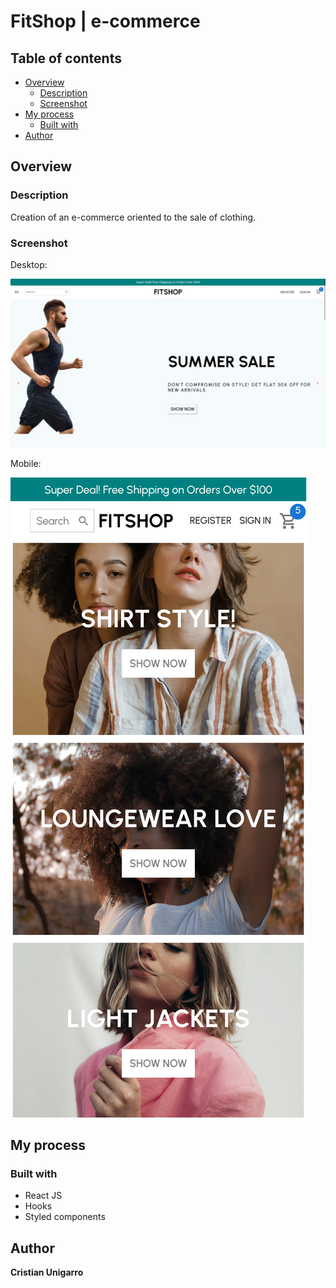 # FitShop | e-commerce

## Table of contents

- [Overview](#overview)
  - [Description](#description)
  - [Screenshot](#screenshot)
- [My process](#my-process)
  - [Built with](#built-with)
- [Author](#author)

## Overview

### Description

Creation of an e-commerce oriented to the sale of clothing.

### Screenshot

Desktop:

![](/src/assets/desktop.png "Desktop")

Mobile:

![](/src/assets/mobile.png "Mobile")

## My process

### Built with

- React JS
- Hooks
- Styled components

## Author

**Cristian Unigarro**
